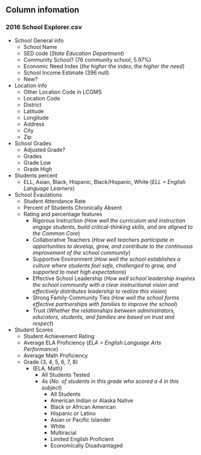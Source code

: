## Column infomation
### 2016 School Explorer.csv

- School General info
    - School Name
    - SED code (_State Education Department_)
    - Community School? (76 community school, 5.97%)
    - Economic Need Index (_the higher the index, the higher the need_)
    - School Income Estimate (396 null)
    - New?
- Location info
    - Other Location Code in LCGMS
    - Location Code
    - District
    - Latitude
    - Longitude
    - Address
    - City
    - Zip
- School Grades
    - Adjusted Grade?
    - Grades
    - Grade Low
    - Grade High
- Students percent
    - ELL, Asian, Black, Hispanic, Black/Hispanic, White (_ELL = English Language Learners_)
- School Evaulations
    - Student Attendance Rate 
    - Percent of Students Chronically Absent
    - Rating and percentage features
        - Rigorous Instruction (_How well the curriculum and instruction engage students, build critical-thinking skills, and are aligned to the Common Core_)
        - Collaborative Teachers (_How well teachers participate in opportunities to develop, grow, and contribute to the continuous improvement of the school community_)
        - Supportive Environment (_How well the school establishes a culture where students feel safe, challenged to grow, and supported to meet high expectations_)
        - Effective School Leadership (_How well school leadership inspires the school community with a clear instructional vision and effectively distributes leadership to realize this vision_)
        - Strong Family-Community Ties (_How well the school forms effective partnerships with families to improve the school_)
        - Trust (_Whether the relationships between administrators, educators, students, and families are based on trust and respect_)
- Student Scores
    - Student Achievement Rating
    - Average ELA Proficiency (_ELA = English Language Arts Performance_)
    - Average Math Proficiency
    - Grade {3, 4, 5, 6, 7, 8}
        - {ELA, Math}
            - All Students Tested
            - 4s (_No. of students in this grade who scored a 4 in this subject_)
                - All Students
                - American Indian or Alaska Native
                - Black or African American
                - Hispanic or Latino
                - Asian or Pacific Islander
                - White
                - Multiracial
                - Limited English Proficient
                - Economically Disadvantaged
